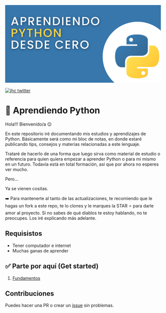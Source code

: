 <img src="img/python.png" alt="Python logo" title="Aprendiendo Python" />

[![jhc twitter](https://img.shields.io/badge/Twitter-@chazkon-00aced.svg?style=flat&logo=twitter)](https://twitter.com/chazkon)

# 🐍 Aprendiendo Python

Hola!!! Bienvenido/a 😉

En este repositorio iré documentando mis estudios y aprendizajes de Python. Básicamente será como mi bloc de notas, en donde estaré publicando tips, consejos y materias relacionadas a este lenguaje. 

Trataré de hacerlo de una forma que luego sirva como material de estudio o referencia para quien quiera empezar a aprender Python o para mi mismo en un futuro.
Todavía está en total formación, así que por ahora no esperes ver mucho.

Pero...

Ya se vienen cositas.


➡️ Para mantenerte al tanto de las actualizaciones, te recomiendo que le hagas un fork a este repo, te lo clones y le marques la STAR ⭐ para darle amor al proyecto. Si no sabes de qué diablos te estoy hablando, no te preocupes. Los iré explicando más adelante. 


## Requisistos

- Tener computador e internet
- Muchas ganas de aprender


## ✅ Parte por aquí (Get started)

1. [Fundamentos](https://github.com/paulovillarroel/aprendiendo_python/tree/main/01_Fundamentos)


## Contribuciones

Puedes hacer una PR o crear un [issue](https://github.com/paulovillarroel/aprendiendo_python/issues) sin problemas.
